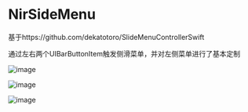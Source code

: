 # NirSideMenu
基于https://github.com/dekatotoro/SlideMenuControllerSwift

通过左右两个UIBarButtonItem触发侧滑菜单，并对左侧菜单进行了基本定制

  ![image](https://github.com/zpz1237/NirSideMenu/blob/master/A.png)
  
  ![image](https://github.com/zpz1237/NirSideMenu/blob/master/B.png)
  
  ![image](https://github.com/zpz1237/NirSideMenu/blob/master/C.png)
